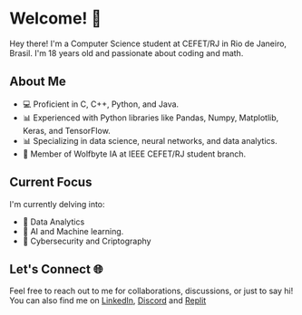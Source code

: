 # Welcome! 🚀

Hey there! I'm a Computer Science student at CEFET/RJ in Rio de Janeiro, Brasil. I'm 18 years old and passionate about coding and math.

## About Me

- 💻 Proficient in C, C++, Python, and Java.
- 📊 Experienced with Python libraries like Pandas, Numpy, Matplotlib, Keras, and TensorFlow.
- 📊 Specializing in data science, neural networks, and data analytics.
- 🐺 Member of Wolfbyte IA at IEEE CEFET/RJ student branch.

## Current Focus

I'm currently delving into:

- 🧪 Data Analytics
- 🤖 AI and Machine learning.
- 🔐 Cybersecurity and Criptography

## Let's Connect 🌐

Feel free to reach out to me for collaborations, discussions, or just to say hi! You can also find me on [LinkedIn](https://linkedin.com/in/caio-torkst), [Discord](https://discord.com/users/236648689915920385) and [Replit](https://replit.com/@stepscaio)
